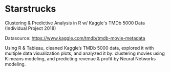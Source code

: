 # Starstrucks
Clustering &amp; Predictive Analysis in R w/ Kaggle's TMDb 5000 Data 
(Individual Project	2018)

Datasource: https://www.kaggle.com/tmdb/tmdb-movie-metadata

Using R & Tableau, cleaned Kaggle’s TMDb 5000 data, explored it with multiple data visualization plots, and analyzed it by: clustering movies using K-means modeling, and predicting revenue & profit by Neural Networks modeling.  
